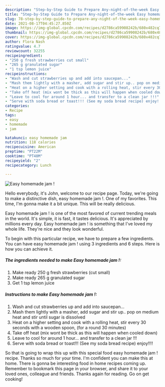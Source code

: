 ```yaml
---
description: "Step-by-Step Guide to Prepare Any-night-of-the-week Easy homemade jam !"
title: "Step-by-Step Guide to Prepare Any-night-of-the-week Easy homemade jam !"
slug: 78-step-by-step-guide-to-prepare-any-night-of-the-week-easy-homemade-jam
date: 2021-08-17T04:45:27.850Z
image: https://img-global.cpcdn.com/recipes/d2786ca59908242b/680x482cq70/easy-homemade-jam-recipe-main-photo.jpg
thumbnail: https://img-global.cpcdn.com/recipes/d2786ca59908242b/680x482cq70/easy-homemade-jam-recipe-main-photo.jpg
cover: https://img-global.cpcdn.com/recipes/d2786ca59908242b/680x482cq70/easy-homemade-jam-recipe-main-photo.jpg
author: Flora Nash
ratingvalue: 4.7
reviewcount: 32255
recipeingredient:
- "250 g fresh strawberries cut small"
- "265 g granulated sugar"
- "1 tsp lemon juice"
recipeinstructions:
- "Wash and cut strawberries up and add into saucepan..."
- "Mash them lightly with a masher, add sugar and stir up.. pop on medium heat and stir until sugar is dissolved"
- "Heat on a higher setting and cook with a rolling heat, stir every 30 seconds with a wooden spoon, (for a round 30 minutes)"
- "Take off heat (mix wont be thick as this will happen when cooled down)"
- "Leave to cool for around 1 hour... and transfer to a clean jar !!!"
- "Serve with soda bread or toast!!! (See my soda bread recipe) enjoy!!!!"
categories:
- Recipe
tags:
- easy
- homemade
- jam

katakunci: easy homemade jam 
nutrition: 118 calories
recipecuisine: American
preptime: "PT22M"
cooktime: "PT40M"
recipeyield: "2"
recipecategory: Lunch

---
```



![Easy homemade jam !](https://img-global.cpcdn.com/recipes/d2786ca59908242b/680x482cq70/easy-homemade-jam-recipe-main-photo.jpg)

Hello everybody, it's John, welcome to our recipe page. Today, we're going to make a distinctive dish, easy homemade jam !. One of my favorites. This time, I'm gonna make it a bit unique. This will be really delicious.



Easy homemade jam ! is one of the most favored of current trending meals in the world. It's simple, it is fast, it tastes delicious. It's appreciated by millions every day. Easy homemade jam ! is something that I've loved my whole life. They're nice and they look wonderful.


To begin with this particular recipe, we have to prepare a few ingredients. You can have easy homemade jam ! using 3 ingredients and 6 steps. Here is how you can achieve it.

<!--inarticleads1-->

##### The ingredients needed to make Easy homemade jam !:

1. Make ready 250 g fresh strawberries (cut small)
1. Make ready 265 g granulated sugar
1. Get 1 tsp lemon juice




<!--inarticleads2-->

##### Instructions to make Easy homemade jam !:

1. Wash and cut strawberries up and add into saucepan...
1. Mash them lightly with a masher, add sugar and stir up.. pop on medium heat and stir until sugar is dissolved
1. Heat on a higher setting and cook with a rolling heat, stir every 30 seconds with a wooden spoon, (for a round 30 minutes)
1. Take off heat (mix wont be thick as this will happen when cooled down)
1. Leave to cool for around 1 hour... and transfer to a clean jar !!!
1. Serve with soda bread or toast!!! (See my soda bread recipe) enjoy!!!!




So that is going to wrap this up with this special food easy homemade jam ! recipe. Thanks so much for your time. I'm confident you can make this at home. There is gonna be interesting food in home recipes coming up. Remember to bookmark this page in your browser, and share it to your loved ones, colleague and friends. Thanks again for reading. Go on get cooking!
